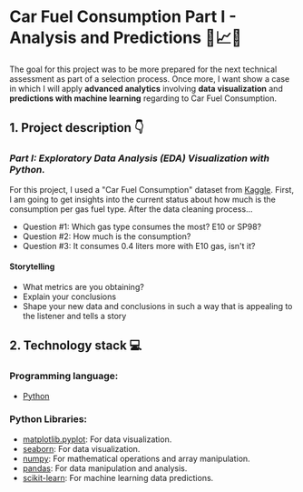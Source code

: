 # **Car Fuel Consumption Part I - Analysis and Predictions 🚗📈🔮**

The goal for this project was to be more prepared for the next technical assessment as part of a selection process. Once more, I want show a case in which I will apply **advanced analytics** involving **data visualization** and **predictions with machine learning** regarding to Car Fuel Consumption.

## 1. Project description 👇
 
### _Part I: Exploratory Data Analysis (EDA) Visualization with Python._

For this project, I used a "Car Fuel Consumption" dataset from [Kaggle](https://www.kaggle.com/datasets/anderas/car-consume/). 
First, I am going to get insights into the current status about how much is the consumption per gas fuel type. After the data cleaning process...

- Question #1: Which gas type consumes the most? E10 or SP98?
- Question #2: How much is the consumption?
- Question #3: It consumes 0.4 liters more with E10 gas, isn't it?



#### Storytelling

- What metrics are you obtaining?
- Explain your conclusions
- Shape your new data and conclusions in such a way that is appealing to the listener and tells a story







<!-- ### Problems detected to solve are as follows:

- Complex issues and gaps that affect customer experience
- There is no assigned role structure for the identified problems
- No reporting system to communicate issues effectively to stakeholders
- Insufficient capacity to reply customer/user reviews -->


## **2. Technology stack 💻**

### Programming language:
- [Python](https://docs.python.org/3/)


### Python Libraries:
- [matplotlib.pyplot](https://matplotlib.org/stable/contents.html): For data visualization.
- [seaborn](https://seaborn.pydata.org/archive/0.11/index.html): For data visualization.
- [numpy](https://numpy.org/doc/stable/): For mathematical operations and array manipulation.
- [pandas](https://pandas.pydata.org/docs/reference/frame.html): For data manipulation and analysis.
- [scikit-learn](https://scikit-learn.org/stable/): For machine learning data predictions.

<!-- ### Functional architecture design:

![Spoti_pipeline](https://github.com/AndrewBavuels/Final-Project-Sentiment-Analysis-for-Customer-Experience-Reporting/blob/main/images/pipeline.png) -->

<!-- ## **3. Minimal Functional Product ⚙️**

- Notebook with the code that processes the dataset, from its Data Cleaning to the Area Classification, **described in the Functional architecture design**. 
- Dashboards for both Issues & Satisfaction Management uploaded to Tableau Public, containing the visualizations created from the processed dataset. **The link is found in the Demo as main.txt file**

### Dashboards previews:

- Issues Management: Dashboard from Negative Reviews

![Issues Dashboard](https://github.com/AndrewBavuels/Final-Project-Sentiment-Analysis-for-Customer-Experience-Reporting/blob/main/images/Issues%20Dashboard.png)

- Satisfaction Management: Dashboard from Positive Reviews

    > *"I named this dashboard Spotiliebers (a parody term from Justin Bieber Fans) referring to Spotify Users Support, in order to give a fresh touch to this project".*

![Spotiliebers Dashboard](https://github.com/AndrewBavuels/Final-Project-Sentiment-Analysis-for-Customer-Experience-Reporting/blob/main/images/Spotiliebers%20Dashboard.png)

## **4. Demo 📊📈📉**

To show what it looks like in action, [click here](https://public.tableau.com/app/profile/andres.buelvas.diago/viz/Final_Project_m3_main_Relational_Model/1_1_IssuesDashboard?publish=yes).
> **_Note:_** The demo is also contained in the main.txt file from the Dashboard folder.

## **5. Folder structure 📁**
```
└── project
    ├── _wip_
    ├── .gitignore
    ├── notebooks
    │   └── main.ipynb
    ├── images
    │   ├── pipeline.png
    │   ├── Issues_Dashboard.png
    │   └── Spotiliebers_Dashboard.png
    ├── data
    │   ├── raw
    │   │   └── spoti_reviews.csv
    │   └── processed
    │       └── reviews_report.csv
    ├── dashboard
    │   └── main.txt
    └── README.md    
```

## **5. Next steps 💡**

- Develop an action plan to address problem areas identified in the 80-20
- Establish a multidisciplinary team with clearly defined roles to address the problem areas identified in the 80-20
***
- Automate the connection with new data in the reporting system
- Integrate other data formats such as MySQL, PostgreSQL, JSON, XML

###  **Contact info📧**
For further information, reach me at andrew.bavuels@gmail.com -->

